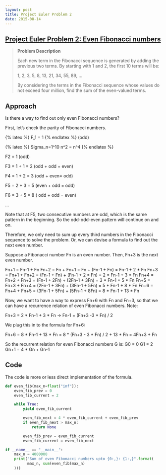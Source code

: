 ```yaml
---
layout: post
title: Project Euler Problem 2 
date: 2015-08-14
---
```


**[Project Euler Problem 2: Even Fibonacci numbers ](https://projecteuler.net/problem=2)**
---------------------------------------------------------------------------------------

> **Problem Description**
> 
> Each new term in the Fibonacci sequence is generated by adding the previous two terms. By starting with 1 and 2, the first 10 terms will be:
>
> 1, 2, 3, 5, 8, 13, 21, 34, 55, 89, …
>
> By considering the terms in the Fibonacci sequence whose values do not exceed four million, find the sum of the even-valued terms.

**Approach**
------------

Is there a way to find out only even Fibonacci numbers?

First, let’s check the parity of Fibonacci numbers.

{% latex %} F_1 = 1 {% endlatex %} (odd)

{% latex %} Sigma_n=1^10 n^2 = n^4 {% endlatex %}

F2 = 1 (odd)

F3 = 1 + 1 = 2 (odd + odd = even)

F4 = 1 + 2 = 3 (odd + even= odd)

F5 = 2 + 3 = 5 (even + odd = odd)

F6 = 3 + 5 = 8 ( odd + odd = even)

…

Note that at F5, two consecutive numbers are odd, which is the same pattern in the beginning. So the odd-odd-even pattern will continue on and on.

Therefore, we only need to sum up every third numbers in the Fibonacci sequence to solve the problem. Or, we can devise a formula to find out the next even number.

Suppose a Fibonacci number Fn is an even number. Then, Fn+3 is the next even number.

Fn+1 = Fn-1 + Fn
Fn+2 = Fn + Fn+1 = Fn + (Fn-1 + Fn) = Fn-1 + 2 * Fn
Fn+3 = Fn+1 + Fn+2 = (Fn-1 + Fn) + (Fn-1 + 2 * Fn) = 2 * Fn-1 + 3 * Fn
Fn+4 = Fn+2 + Fn+3 = (Fn-1 + 2Fn) + (2Fn-1 + 3Fn) = 3 * Fn-1 + 5 * Fn
Fn+5 = Fn+3 + Fn+4 = (2Fn-1 + 3Fn) + (3Fn-1 + 5Fn) = 5 * Fn-1 + 8 * Fn
Fn+6 = Fn+4 + Fn+5 = (3Fn-1 + 5Fn) + (5Fn-1 + 8Fn) = 8 * Fn-1 + 13 * Fn

Now, we want to have a way to express Fn+6 with Fn and Fn+3, so that we can have a recurrence relation of even Fibonacci numbers. Note:

Fn+3 = 2 * Fn-1 + 3 * Fn
-> Fn-1 = (Fn+3 -3 * Fn) / 2

We plug this in to the formula for Fn+6:

Fn+6 = 8 * Fn-1 + 13 * Fn = 8 * (Fn+3 - 3 * Fn) / 2 + 13 * Fn = 4Fn+3 + Fn

So the recurrent relation for even Fibonacci numbers G is:
G0 = 0
G1 = 2
Gn+1 = 4 * Gn + Gn-1

**Code**
--------

The code is more or less direct implementation of the formula.

```python
def even_fib(max_n=float("inf")):
    even_fib_prev = 0
    even_fib_current = 2

    while True:
        yield even_fib_current

        even_fib_next = 4 * even_fib_current + even_fib_prev
        if even_fib_next > max_n:
            return None

        even_fib_prev = even_fib_current
        even_fib_current = even_fib_next

if __name__ == "__main__":
    max_n = 4000000
    print("Sum of even Fibonacci numbers upto {0:,}: {1:,}".format(
          max_n, sum(even_fib(max_n)
    )))
```

